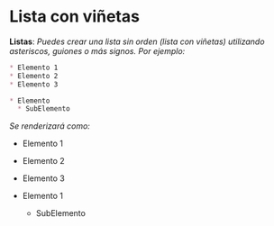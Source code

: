 <!-- Autor: Daniel Benjamin Perez Morales -->
<!-- GitHub: https://github.com/DanielPerezMoralesDev13 -->
<!-- Correo electrónico: danielperezdev@proton.me -->

# Lista con viñetas

**Listas**: *Puedes crear una lista sin orden (lista con viñetas) utilizando asteriscos, guiones o más signos. Por ejemplo:*

```markdown
* Elemento 1
* Elemento 2
* Elemento 3

* Elemento
  * SubElemento
```

*Se renderizará como:*

* Elemento 1
* Elemento 2
* Elemento 3

* Elemento 1
  * SubElemento
